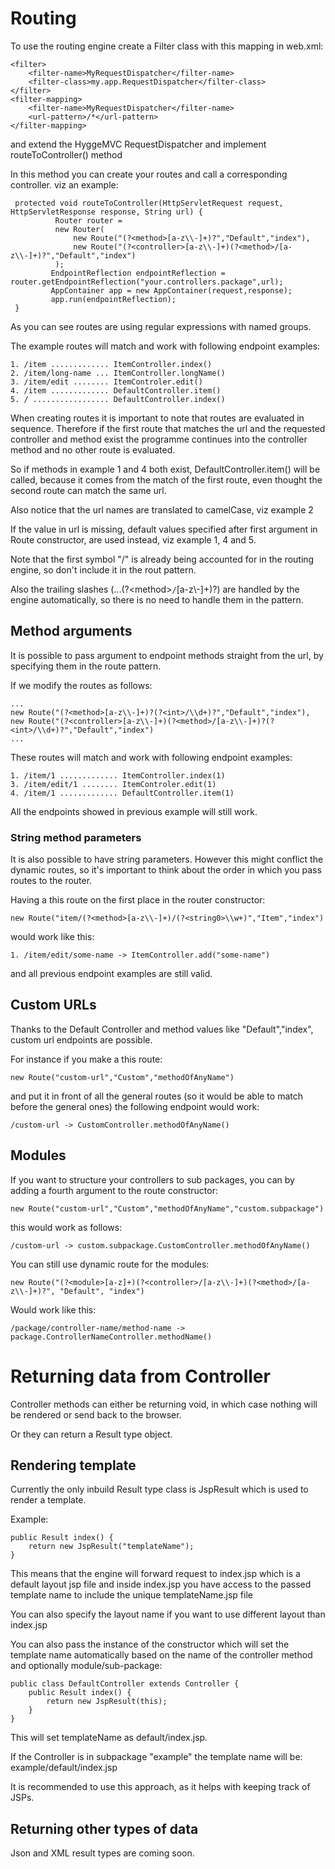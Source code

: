 # Routing

To use the routing engine create a Filter class with this mapping in web.xml:

    <filter>
        <filter-name>MyRequestDispatcher</filter-name>
        <filter-class>my.app.RequestDispatcher</filter-class>
    </filter>
    <filter-mapping>
        <filter-name>MyRequestDispatcher</filter-name>
        <url-pattern>/*</url-pattern>
    </filter-mapping>

and extend the HyggeMVC RequestDispatcher and implement routeToController() method

In this method you can create your routes and call a corresponding controller. viz an example:
   
     protected void routeToController(HttpServletRequest request, HttpServletResponse response, String url) {
              Router router =
              new Router(
                  new Route("(?<method>[a-z\\-]+)?","Default","index"),
                  new Route("(?<controller>[a-z\\-]+)(?<method>/[a-z\\-]+)?","Default","index")
              );
             EndpointReflection endpointReflection = router.getEndpointReflection("your.controllers.package",url);
             AppContainer app = new AppContainer(request,response);
             app.run(endpointReflection);
     }

As you can see routes are using regular expressions with named groups.

The example routes will match and work with following endpoint examples:

    1. /item ............. ItemController.index()
    2. /item/long-name ... ItemController.longName()
    3. /item/edit ........ ItemControler.edit()
    4. /item ............. DefaultController.item()
    5. / ................. DefaultController.index()
    
When creating routes it is important to note that routes are evaluated in sequence. Therefore if the first route that matches the url and the requested controller and method exist the programme continues into the controller method and no other route is evaluated.

So if methods in example 1 and 4 both exist, DefaultController.item() will be called, because it comes from the match of the first route, even thought the second route can match the same url.

Also notice that the url names are translated to camelCase, viz example 2

If the value in url is missing, default values specified after first argument in Route constructor, are used instead, viz example 1, 4 and 5.

Note that the first symbol "/" is already being accounted for in the routing engine, so don't include it in the rout pattern.

Also the trailing slashes (...(?\<method\>`/`[a-z\\-]+)?) are handled by the engine automatically, so there is no need to handle them in the pattern. 

## Method arguments

It is possible to pass argument to endpoint methods straight from the url, by specifying them in the route pattern.

If we modify the routes as follows:

    ...
    new Route("(?<method>[a-z\\-]+)?(?<int>/\\d+)?","Default","index"),
    new Route("(?<controller>[a-z\\-]+)(?<method>/[a-z\\-]+)?(?<int>/\\d+)?","Default","index")
    ...

These routes will match and work with following endpoint examples:

    1. /item/1 ............. ItemController.index(1)
    3. /item/edit/1 ........ ItemControler.edit(1)
    4. /item/1 ............. DefaultController.item(1)
    
All the endpoints showed in previous example will still work.

### String method parameters

It is also possible to have string parameters. However this might conflict the dynamic routes, so it's important to think about the order in which you pass routes to the router.

Having a this route on the first place in the router constructor:

    new Route("item/(?<method>[a-z\\-]+)/(?<string0>\\w+)","Item","index")

would work like this:
    
    1. /item/edit/some-name -> ItemController.add("some-name")
    
and all previous endpoint examples are still valid.

## Custom URLs

Thanks to the Default Controller and method values like "Default","index", custom url endpoints are possible.

For instance if you make a this route:

    new Route("custom-url","Custom","methodOfAnyName")

and put it in front of all the general routes (so it would be able to match before the general ones) the following endpoint would work:

    /custom-url -> CustomController.methodOfAnyName()

## Modules

If you want to structure your controllers to sub packages, you can by adding a fourth argument to the route constructor:

    new Route("custom-url","Custom","methodOfAnyName","custom.subpackage")

this would work as follows:

    /custom-url -> custom.subpackage.CustomController.methodOfAnyName()

You can still use dynamic route for the modules:

    new Route("(?<module>[a-z]+)(?<controller>/[a-z\\-]+)(?<method>/[a-z\\-]+)?", "Default", "index")

Would work like this:

    /package/controller-name/method-name -> package.ControllerNameController.methodName()

# Returning data from Controller

Controller methods can either be returning void, in which case nothing will be rendered or send back to the browser.

Or they can return a Result type object.

## Rendering template

Currently the only inbuild Result type class is JspResult which is used to render a template.

Example:

    public Result index() {
        return new JspResult("templateName");
    }
 
This means that the engine will forward request to index.jsp which is a default layout jsp file and inside index.jsp you have access to the passed template name to include the unique templateName.jsp file

You can also specify the layout name if you want to use different layout than index.jsp

You can also pass the instance of the constructor which will set the template name automatically based on the name of the controller method and optionally module/sub-package:

    public class DefaultController extends Controller {
        public Result index() {
            return new JspResult(this);
        }
    }

This will set templateName as default/index.jsp.

If the Controller is in subpackage "example" the template name will be: example/default/index.jsp

It is recommended to use this approach, as it helps with keeping track of JSPs.

## Returning other types of data

Json and XML result types are coming soon.

